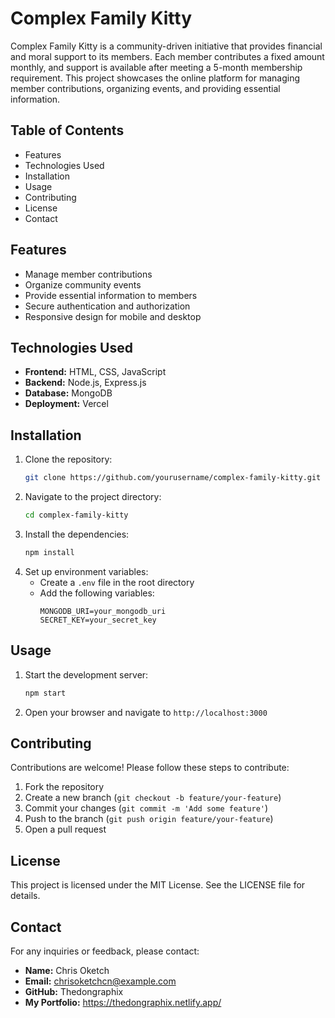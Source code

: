 # Complex Family Kitty

Complex Family Kitty is a community-driven initiative that provides financial and moral support to its members. Each member contributes a fixed amount monthly, and support is available after meeting a 5-month membership requirement. This project showcases the online platform for managing member contributions, organizing events, and providing essential information.

## Table of Contents

- Features
- Technologies Used
- Installation
- Usage
- Contributing
- License
- Contact

## Features

- Manage member contributions
- Organize community events
- Provide essential information to members
- Secure authentication and authorization
- Responsive design for mobile and desktop

## Technologies Used

- **Frontend:** HTML, CSS, JavaScript
- **Backend:** Node.js, Express.js
- **Database:** MongoDB
- **Deployment:** Vercel

## Installation

1. Clone the repository:
    ```bash
    git clone https://github.com/yourusername/complex-family-kitty.git
    ```
2. Navigate to the project directory:
    ```bash
    cd complex-family-kitty
    ```
3. Install the dependencies:
    ```bash
    npm install
    ```
4. Set up environment variables:
    - Create a `.env` file in the root directory
    - Add the following variables:
        ```env
        MONGODB_URI=your_mongodb_uri
        SECRET_KEY=your_secret_key
        ```

## Usage

1. Start the development server:
    ```bash
    npm start
    ```
2. Open your browser and navigate to `http://localhost:3000`

## Contributing

Contributions are welcome! Please follow these steps to contribute:

1. Fork the repository
2. Create a new branch (`git checkout -b feature/your-feature`)
3. Commit your changes (`git commit -m 'Add some feature'`)
4. Push to the branch (`git push origin feature/your-feature`)
5. Open a pull request

## License

This project is licensed under the MIT License. See the LICENSE file for details.

## Contact

For any inquiries or feedback, please contact:
- **Name:** Chris Oketch
- **Email:** chrisoketchcn@example.com
- **GitHub:** Thedongraphix
- **My Portfolio:** https://thedongraphix.netlify.app/
